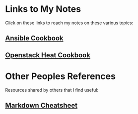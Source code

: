 # Links to My Notes
Click on these links to reach my notes on these various topics:

## [Ansible Cookbook](https://github.com/ejordangottlieb/notes/blob/master/ansible/README.md)
## [Openstack Heat Cookbook](https://github.com/ejordangottlieb/notes/blob/master/heat/README.md)

# Other Peoples References
Resources shared by others that I find useful:
## [Markdown Cheatsheet](https://github.com/adam-p/markdown-here/wiki/Markdown-Cheatsheet)
